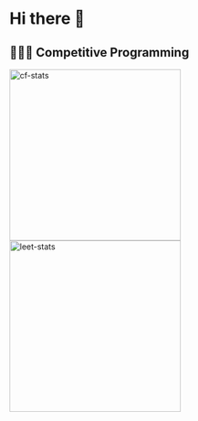 # Hi there 👋
## 🧑🏻‍💻 Competitive Programming
<a href="https://codeforces.com/profile/autoastt">
  <img 
    src="https://codeforces-readme-stats.vercel.app/api/card?username=autoastt&theme=dark&disable_animations=false&show_icons=true&force_username=true&border_color=404040" 
    height="300"
    alt="cf-stats"
    />
</a>

<a href="https://leetcode.com/autoastt_/">
  <img 
    src="https://leetcard.jacoblin.cool/autoastt_?theme=dark&font=Ubuntu&ext=contest&animation=true" 
    height="300"
    alt="leet-stats"
    />
</a>

<!--
**autoastt/autoastt** is a ✨ _special_ ✨ repository because its `README.md` (this file) appears on your GitHub profile.

Here are some ideas to get you started:

- 🔭 I’m currently working on ...
- 🌱 I’m currently learning ...
- 👯 I’m looking to collaborate on ...
- 🤔 I’m looking for help with ...
- 💬 Ask me about ...
- 📫 How to reach me: ...
- 😄 Pronouns: ...
- ⚡ Fun fact: ...
-->
